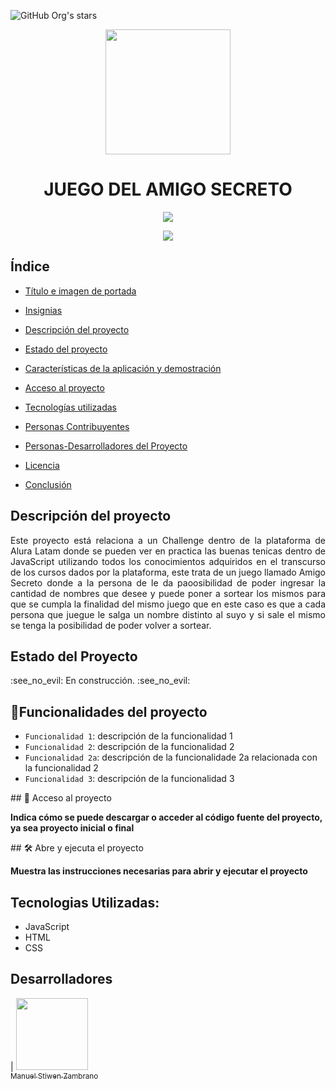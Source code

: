 ![GitHub Org's stars](https://img.shields.io/github/stars/ManuelZambrano-prog?style=social)
<p align="center">
   <img src="https://github.com/user-attachments/assets/c7bde09c-d56d-4630-adb5-40ceb363192c" width=200>
</p>
<h1 align="center"> JUEGO DEL AMIGO SECRETO</h1>
 <p align="center">
   <img src="https://img.shields.io/github/stars/ManuelZambrano-prog?style=social">
</p>
 <p align="center">
   <img src="https://img.shields.io/badge/STATUS-EN%20DESAROLLO-green">
</p>


## Índice
- [Título e imagen de portada](#Título-e-imagen-de-portada)

- [Insignias](#insignias)

- [Descripción del proyecto](#Descripción-del-proyecto)

- [Estado del proyecto](#Estado-del-proyecto)

- [Características de la aplicación y demostración](#Características-de-la-aplicación-y-demostración)

- [Acceso al proyecto](#acceso-proyecto)

- [Tecnologías utilizadas](#tecnologías-utilizadas)

- [Personas Contribuyentes](#personas-contribuyentes)

- [Personas-Desarrolladores del Proyecto](#personas-desarrolladores)

- [Licencia](#licencia)

- [Conclusión](#conclusión)

## Descripción del proyecto 

<p align="justify">
 Este proyecto está relaciona a un Challenge dentro de la plataforma de Alura Latam donde se pueden ver en practica las buenas tenicas dentro de JavaScript
 utilizando todos los conocimientos adquiridos en el transcurso de los cursos dados por la plataforma, este trata de un juego llamado Amigo Secreto donde a
 la persona de le da paoosibilidad de poder ingresar la cantidad de nombres que desee y puede poner a sortear los mismos para que se cumpla la finalidad del
 mismo juego que en este caso es que a cada persona que juegue le salga un nombre distinto al suyo y si sale el mismo se tenga la posibilidad de poder volver
 a sortear.
</p>

## Estado del Proyecto

<p align= "justify">
:see_no_evil: En construcción. :see_no_evil:
</p>

## :hammer:Funcionalidades del proyecto

- `Funcionalidad 1`: descripción de la funcionalidad 1
- `Funcionalidad 2`: descripción de la funcionalidad 2
- `Funcionalidad 2a`: descripción de la funcionalidade 2a relacionada con la funcionalidad 2
- `Funcionalidad 3`: descripción de la funcionalidad 3

\## 📁 Acceso al proyecto

**Indica cómo se puede descargar o acceder al código fuente del proyecto, ya sea proyecto inicial o final**

\## 🛠️ Abre y ejecuta el proyecto

**Muestra las instrucciones necesarias para abrir y ejecutar el proyecto**

## Tecnologias Utilizadas:
- JavaScript
- HTML
- CSS

## Desarrolladores
| [<img src="https://github.com/user-attachments/assets/c40faac0-d642-4111-a6fd-4b45b3f980b9" width=115><br><sub>Manuel Stiwen Zambrano</sub>](https://github.com/ManuelZambrano-prog)


